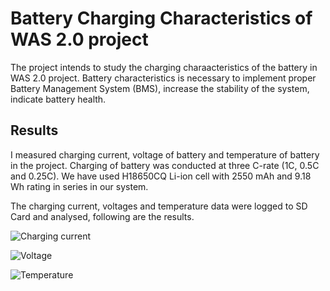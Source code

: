# Battery Charging Characteristics of WAS 2.0 project

The project intends to study the charging charaacteristics of the battery in WAS 2.0 project. Battery characteristics is necessary to implement proper Battery Management System (BMS), increase the stability of the system, indicate battery health. 

## Results

I measured charging current, voltage of battery and temperature of battery in the project. Charging of battery was conducted at three C-rate (1C, 0.5C and 0.25C). We have used H18650CQ Li-ion cell with 2550 mAh and 9.18 Wh rating in series in our system.

The charging current, voltages and temperature data were logged to SD Card and analysed, following are the results.

![Charging current](https://github.com/ParuHangRai-PRI/Battery-Charger-Analysis/blob/main/output.png, "Charging current over time")

![Voltage](https://github.com/ParuHangRai-PRI/Battery-Charger-Analysis/blob/main/output1.png, "Voltage across cell over time")

![Temperature](https://github.com/ParuHangRai-PRI/Battery-Charger-Analysis/blob/main/tempr.png, "Cell temperature over time")